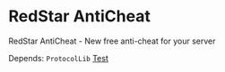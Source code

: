# RedStar AntiCheat
RedStar AntiCheat - New free anti-cheat for your server

Depends:
```ProtocolLib```
[Test](https://blockocraft.ru/CraftNekit "Test Message")
